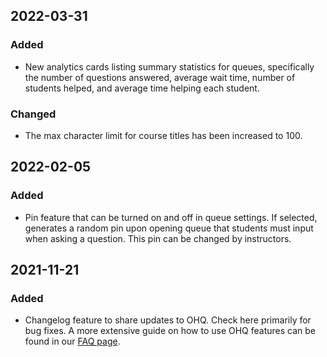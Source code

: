 ## 2022-03-31
### Added
-   New analytics cards listing summary statistics for queues, specifically the number of questions answered, average wait time, number of students helped, and average time helping each student. 
### Changed
-   The max character limit for course titles has been increased to 100.

## 2022-02-05
### Added
-   Pin feature that can be turned on and off in queue settings. If selected, generates a random pin upon opening queue that students must input when asking a question. This pin can be changed by instructors. 

## 2021-11-21
### Added
-   Changelog feature to share updates to OHQ. Check here primarily for bug fixes. A more extensive guide on how to use OHQ features can be found in our [FAQ page](faq).
